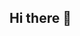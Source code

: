 ## Hi there 👋

<!--
**Juliana762/Juliana762** is a ✨ _special_ ✨ repository because its `README.md` (this file) appears on your GitHub profile.

<h1 align="center">¡Hola! 👋 Soy Juliana Pulgarín</h1>
<h3 align="center">Estudiante de Análisis y Desarrollo de Software</h3>

---

### 💬 Sobre mí

📚 Actualmente soy estudiante de **Análisis y Desarrollo de Software**.  
🔍 Me interesa todo lo relacionado con el desarrollo backend y frontend.  
🧠 Estoy adquiriendo conocimientos sólidos en lógica de programación, análisis de requerimientos, y herramientas para el desarrollo de software.  
🛠️ Apasionada por aprender nuevas tecnologías y mejorar cada día.

---

### 🛠️ Habilidades Técnicas

#### Lenguajes y Frameworks
<p align="left">
  <img src="https://img.shields.io/badge/PHP-777BB4?style=for-the-badge&logo=php&logoColor=white" alt="PHP"/>
  <img src="https://img.shields.io/badge/HTML5-E34F26?style=for-the-badge&logo=html5&logoColor=white" alt="HTML5"/>
  <img src="https://img.shields.io/badge/CSS3-1572B6?style=for-the-badge&logo=css3&logoColor=white" alt="CSS3"/>
  <img src="https://img.shields.io/badge/Bootstrap-7952B3?style=for-the-badge&logo=bootstrap&logoColor=white" alt="Bootstrap"/>
  <img src="https://img.shields.io/badge/Python-3776AB?style=for-the-badge&logo=python&logoColor=white" alt="Python"/>
  <img src="https://img.shields.io/badge/Django-092E20?style=for-the-badge&logo=django&logoColor=white" alt="Django"/>
</p>

#### Bases de datos
<p align="left">
  <img src="https://img.shields.io/badge/MySQL-005C84?style=for-the-badge&logo=mysql&logoColor=white" alt="MySQL"/>
</p>

#### Herramientas y Otros
<p align="left">
  <img src="https://img.shields.io/badge/GitHub-181717?style=for-the-badge&logo=github&logoColor=white" alt="GitHub"/>
  <img src="https://img.shields.io/badge/Requerimientos-Informativos-blue?style=for-the-badge" alt="Requerimientos"/>
  <img src="https://img.shields.io/badge/Matriz%20de%20Requerimientos-green?style=for-the-badge" alt="Matriz Requerimientos"/>
  <img src="https://img.shields.io/badge/Marco%20L%C3%B3gico-9b59b6?style=for-the-badge" alt="Marco Lógico"/>
  <img src="https://img.shields.io/badge/Ingenier%C3%ADa%20Prompt-Basico-orange?style=for-the-badge" alt="Ingeniería Prompt"/>
</p>

---

### 📌 Proyectos

🔹 Participación en la **creación de proyectos** desde su análisis inicial hasta su desarrollo.  
🔹 Implementación de estructuras de requerimientos, matrices de seguimiento y metodologías orientadas a resultados.  
🔹 Aplicación de bases de datos relacionales y herramientas de desarrollo web.

---

### 📫 ¿Cómo contactarme?

Puedes ver mi trabajo y seguir mi progreso aquí en GitHub. ¡Estoy abierta a colaborar y aprender en equipo!

---



